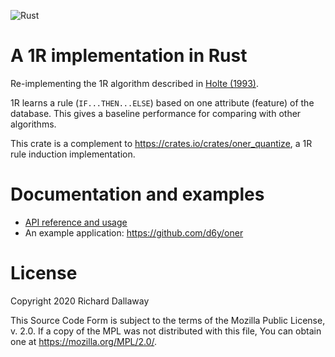 ![Rust](https://github.com/d6y/oner_induction/workflows/Rust/badge.svg)

# A 1R implementation in Rust

Re-implementing the 1R algorithm described in [Holte (1993)](https://link.springer.com/article/10.1023%2FA%3A1022631118932).

1R learns a rule (`IF...THEN...ELSE`) based on one attribute (feature) of the database. This gives a baseline performance for comparing with other algorithms.

This crate is a complement to <https://crates.io/crates/oner_quantize>, a 1R rule induction implementation.

# Documentation and examples

- [API reference and usage](https://docs.rs/oner_induction)
- An example application: <https://github.com/d6y/oner>


# License

Copyright 2020 Richard Dallaway

This Source Code Form is subject to the terms of the Mozilla Public
License, v. 2.0. If a copy of the MPL was not distributed with this
file, You can obtain one at <https://mozilla.org/MPL/2.0/>.
